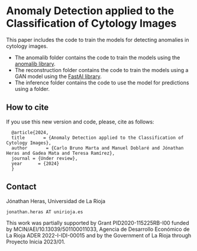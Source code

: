 # Anomaly Detection applied to the Classification of Cytology Images

This paper includes the code to train the models for detecting anomalies in cytology images. 

- The anomalib folder contains the code to train the models using the [anomalib library](https://github.com/openvinotoolkit/anomalib). 
- The reconstruction folder contains the code to train the models using a GAN model using the [FastAI library](https://www.fast.ai/).
- The inference folder contains the code to use the model for predictions using a folder. 

## How to cite

If you use this new version and code, please, cite as follows:

```
  @article{2024,   
  title       = {Anomaly Detection applied to the Classification of Cytology Images},  
  author       = {Carlo Bruno Marta and Manuel Doblaré and Jónathan Heras and Gadea Mata and Teresa Ramírez},   
  journal = {Under review},
  year      = {2024}
  }
```

## Contact

Jónathan Heras, Universidad de La Rioja

```jonathan.heras AT unirioja.es```

This work was partially supported by Grant PID2020-115225RB-I00 funded by MCIN/AEI/10.13039/501100011033, Agencia de Desarrollo Económico de La Rioja ADER 2022-I-IDI-00015 and by the Government of La Rioja through Proyecto Inicia 2023/01.
